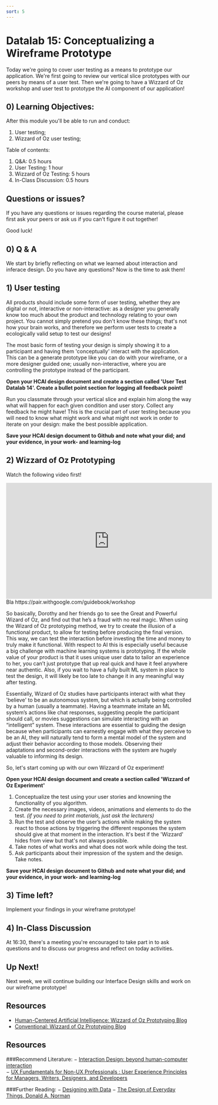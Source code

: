 ```yaml
---
sort: 5
---
```


# Datalab 15: Conceptualizing a Wireframe Prototype
Today we're going to cover user testing as a means to prototype our application. We're first going to review our vertical slice prototypes with our peers by means of a user test. Then we're going to have a Wizzard of Oz workshop and user test to prototype the AI component of our application!

## 0) Learning Objectives:
After this module you'll be able to run and conduct:
1. User testing;
2. Wizzard of Oz user testing;

Table of contents:
1. Q&A: 0.5 hours
2. User Testing: 1 hour
2. Wizzard of Oz Testing: 5 hours
6. In-Class Discussion: 0.5 hours


## Questions or issues?
If you have any questions or issues regarding the course material, please first ask your peers or ask us if you can't figure it out together!

Good luck!

## 0) Q & A
We start by briefly reflecting on what we learned about interaction and inferace design. Do you have any questions? Now is the time to ask them!

## 1) User testing
All products should include some form of user testing, whether they are digital or not, interactive or non-interactive: as a designer you generally know too much about the product and technology relating to your own project. You cannot simply pretend you don't know these things; that's not how your brain works, and therefore we perform user tests to create a ecologically valid setup to test our designs!

The most basic form of testing your design is simply showing it to a participant and having them 'conceptually' interact with the application. This can be a generate prototype like you can do with your wireframe, or a more designer guided one; usually non-interactive, where you are controlling the prototype instead of the participant.

**Open your HCAI design document and create a section called 'User Test Datalab 14'. Create a bullet point section for logging all feedback point!**

Run you classmate through your vertical slice and explain him along the way what will happen for each given condition and user story. Collect any feedback he might have! This is the crucial part of user testing because you will need to know what might work and what might not work in order to iterate on your design: make the best possible application.

**Save your HCAI design document to Github and note what your did; and your evidence, in your work- and learning-log**

## 2) Wizzard of Oz Prototyping
Watch the following video first!

<iframe width="560" height="315" src="https://www.youtube.com/embed/NZR64EF3OpA" title="YouTube video player" frameborder="0" allow="accelerometer; autoplay; clipboard-write; encrypted-media; gyroscope; picture-in-picture" allowfullscreen></iframe>
Bla
https://pair.withgoogle.com/guidebook/workshop

So basically, Dorothy and her friends go to see the Great and Powerful Wizard of Oz, and find out that he’s a fraud with no real magic. When using the Wizard of Oz prototyping method, we try to create the illusion of a functional product, to allow for testing before producing the final version. This way, we can test the interaction before investing the time and money to truly make it functional.
With respect to AI this is especially useful because a big challenge with machine learning systems is prototyping. If the whole value of your product is that it uses unique user data to tailor an experience to her, you can’t just prototype that up real quick and have it feel anywhere near authentic. Also, if you wait to have a fully built ML system in place to test the design, it will likely be too late to change it in any meaningful way after testing.

Essentially, Wizard of Oz studies have participants interact with what they 'believe' to be an autonomous system, but which is actually being controlled by a human (usually a teammate). Having a teammate imitate an ML system’s actions like chat responses, suggesting people the participant should call, or movies suggestions can simulate interacting with an “intelligent” system. These interactions are essential to guiding the design because when participants can earnestly engage with what they perceive to be an AI, they will naturally tend to form a mental model of the system and adjust their behavior according to those models. Observing their adaptations and second-order interactions with the system are hugely valuable to informing its design.

So, let's start coming up with our own Wizzard of Oz experiment!

**Open your HCAI design document and create a section called 'Wizzard of Oz Experiment'**

1. Conceptualize the test using your user stories and knowning the functionality of you algorithm.
2. Create the necessary images, videos, animations and elements to do the test. *(if you need to print materials, just ask the lecturers)*
2. Run the test and observe the user’s actions while making the system react to those actions by triggering the different responses the system should give at that moment in the interaction. It's best if the 'Wizzard' hides from view but that's not always possible.
4. Take notes of what works and what does not work while doing the test.
5. Ask participants about their impression of the system and the design. Take notes.

**Save your HCAI design document to Github and note what your did; and your evidence, in your work- and learning-log**


## 3) Time left?
Implement your findings in your wireframe prototype!


## 4) In-Class Discussion
At 16:30, there's a meeting you're encouraged to take part in to ask questions and to discuss our progress and reflect on today activities.

## Up Next!
Next week, we will continue building our Interface Design skills and work on our wireframe prototype!


## Resources
- [Human-Centered Artificial Intelligence: Wizzard of Oz Prototyping Blog](https://medium.com/google-design/human-centered-machine-learning-a770d10562cd)
- [Conventional: Wizzard of Oz Prototyping Blog](https://blog.prototypr.io/wizard-of-oz-prototyping-process-blog-a20ffce8886)

## Resources
###Recommend Literature:
−	[Interaction Design: beyond human-computer interaction](https://login.proxy1.dom1.nhtv.nl/login?url=https://search.ebscohost.com/login.aspx?direct=true&db=cat01829a&AN=buas.303541695&site=eds-live)   
−	[UX Fundamentals for Non-UX Professionals : User Experience Principles for Managers, Writers, Designers, and Developers](https://login.proxy1.dom1.nhtv.nl/login?url=https://search.ebscohost.com/login.aspx?direct=true&db=edsebk&AN=1892077&site=eds-live)

###Further Reading:
−	[Designing with Data](http://shop.oreilly.com/product/0636920026228.do)
−	[The Design of Everyday Things, Donald A. Norman](https://login.proxy1.dom1.nhtv.nl/login?url=https://search.ebscohost.com/login.aspx?direct=true&db=cat01829a&AN=buas.393706974&site=eds-live)
